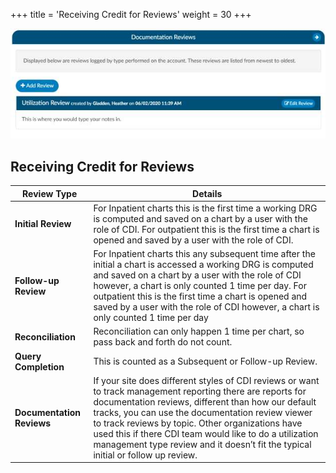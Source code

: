 +++
title = 'Receiving Credit for Reviews'
weight = 30
+++

![Review Credit](image-299.jpg)

## Receiving Credit for Reviews

| Review Type               | Details |
| ------------------------- | ------- |
| **Initial Review**        | For Inpatient charts this is the first time a working DRG is computed and saved on a chart by a user with the role of CDI. For outpatient this is the first time a chart is opened and saved by a user with the role of CDI.
| **Follow-up Review**      | For Inpatient charts this any subsequent time after the initial a chart is accessed a working DRG is computed and saved on a chart by a user with the role of CDI however, a chart is only counted 1 time per day. For outpatient this is the first time a chart is opened and saved by a user with the role of CDI however, a chart is only counted 1 time per day |
| **Reconciliation**        | Reconciliation can only happen 1 time per chart, so pass back and forth do not count. |
| **Query Completion**      | This is counted as a Subsequent or Follow-up Review. |
| **Documentation Reviews** | If your site does different styles of CDI reviews or want to track management reporting there are reports for documentation reviews, different than how our default tracks, you can use the documentation review viewer to track reviews by topic. Other organizations have used this if there CDI team would like to do a utilization management type review and it doesn’t fit the typical initial or follow up review. |
